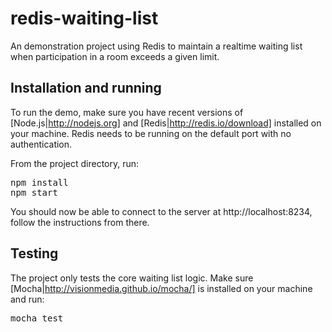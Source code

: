 redis-waiting-list
==================

An demonstration project using Redis to maintain a realtime waiting list when participation in a room exceeds a given limit.

## Installation and running
To run the demo, make sure you have recent versions of [Node.js|http://nodejs.org] and [Redis|http://redis.io/download] installed
on your machine. Redis needs to be running on the default port with no authentication.

From the project directory, run:
<pre>
npm install
npm start
</pre>

You should now be able to connect to the server at http://localhost:8234, follow the instructions from there.

## Testing
The project only tests the core waiting list logic. Make sure [Mocha|http://visionmedia.github.io/mocha/] is installed on
your machine and run:
<pre>
mocha test
</pre>
